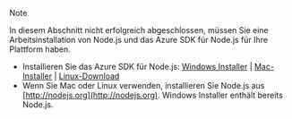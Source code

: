 
> [!NOTE]
> In diesem Abschnitt nicht erfolgreich abgeschlossen, müssen Sie eine Arbeitsinstallation von Node.js und das Azure SDK für Node.js für Ihre Plattform haben.
> 
> * Installieren Sie das Azure SDK für Node.js: [Windows Installer](http://go.microsoft.com/fwlink/?LinkId=254279) | [Mac-Installer](http://go.microsoft.com/fwlink/?LinkId=253471) | [Linux-Download](http://go.microsoft.com/fwlink/?LinkId=253472)
> * Wenn Sie Mac oder Linux verwenden, installieren Sie Node.js aus [http://nodejs.org](http://nodejs.org). Windows Installer enthält bereits Node.js.
> 
> 
